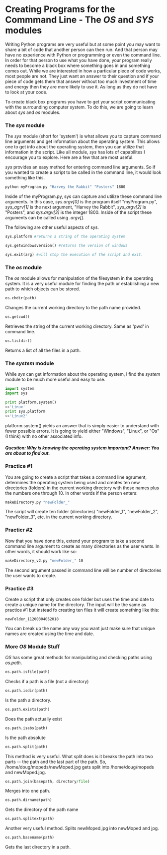 # Creating Programs for the Commmand Line - The _OS_ and _SYS_ modules

Writing Python programs are very useful but at some point you may want to share a bit of code that another person can then run.  And that person may have no experience with Python or programming or even the command line.  In order for that person to use what you have done, your program really needs to become a black box where something goes in and something comes out.  While we are interested in how a particular piece of code works, most people are not.  They just want an answer to their question and if your piece of code gets them that answer without too much investment of time and energy then they are more likely to use it.  As long as they do not have to look at your code.

To create black box programs you have to get your script communicating with the surrounding computer system.  To do this, we are going to learn about _sys_ and _os_ modules.  

### The _sys_ module

The _sys_ module (short for 'system') is what allows you to capture command line arguments and get information about the operating system.  This allows one to get info about the operating system, then you can utilize that information in the script.  Like all module, _sys_ has lots of capabilites I encourage you to explore.  Here are a few that are most useful.

_sys_ provides an easy method for entering command line arguments.  So if you wanted to create a script to be called in the command line, it would look something like this.

```bash
python myProgram.py "Harvey the Rabbit" "Posters" 1800
```
Inside of the myProgram.py, sys can capture and utilize these command line arguments.  In this case, _sys.argv[0]_ is the program itself "myProgram.py", _sys_agrv[1]_ is the next argument, "Harvey the Rabbit", _sys_argv[2]_ is "Posters", and _sys.argv[3]_ is the integer 1800.  Inside of the script these arguments can be called using _.argv[]_.

The following are other useful aspects of sys.

```python
sys.platform #returns a string of the operating system

sys.getwindowsversion() #returns the version of windows

sys.exit(arg) #will stop the execution of the script and exit.
```

### The _os_ module

The _os_ module allows for manipulation of the filesystem in the operating system.  It is a very useful module for finding the path or establishing a new path to which objects can be stored.  

```python
os.chdir(path)
```
Changes the current working directory to the path name provided.

```python
os.getcwd()
```
Retrieves the string of the current working directory.  Same as 'pwd' in command line. 

```python
os.listdir()
```
Returns a list of all the files in a path.


### The _system_ module

While _sys_ can get information about the operating system, I find the _system_ module to be much more useful and easy to use.

```python
import system
import sys

print platform.system()
>>'Linux'
print sys.platform
>>'Linux2'
```
platform.system() yields an answer that is simply easier to understand with fewer possible errors.  It is going to yield either "Windows", "Linux", or "Os" (I think) with no other associated info.  

##### Question:  Why is knowing the operating system important?  Answer: You are about to find out.


### Practice #1 

You are going to create a script that takes a command line agrument, determines the operating system being used and creates ten new directories (folders) in the current working directory with those names plus the numbers one through 10.  In other words if the person enters:

```bash
makeDirectory.py "newFolder_"
```
The script will create ten folder (directories) "newFolder_1", "newFolder_2", "newFolder_3", etc. in the current working directory.  

### Practicr #2

Now that you have done this, extend your program to take a second command line argument to create as many directories as the user wants.  In other words, it should work like so:

```bash
makeDirectory_v2.py "newFolder_" 10
```
The second argument passed in command line will be number of directories the user wants to create.  

### Practice #3

Create a script that only creates one folder but uses the time and date to create a unique name for the directory.  The input will be the same as practice #1 but instead fo creating ten files it will create something like this:

```
newFolder_11200304052018
```
You can break up the name any way you want just make sure that unique names are created using the time and date.  

### More _OS_ Module Stuff

_OS_ has some great methods for manipulating and checking paths using _os.path_. 

```python
os.path.isfile(path)
```
Checks if a path is a file (not a directory)
```python
os.path.isdir(path)
```
Is the path a directory.
```python
os.path.exists(path)
```
Does the path actually exist
```python
os.path.isabs(path)
```
Is the path absolute
```python
os.path.split(path)
```
This method is very useful.  What split does is it breaks the path into two parts -- the path and the last part of the path.  So, /home/doug/mopeds/newMoped.jpg gets split into /home/doug/mopeds and newMoped.jpg.  
```python
os.path.join(basepath, directory/file)
```
Merges into one path.
```python
os.path.dirname(path)
```
Gets the directory of the path name
```python
os.path.splitext(path)
```
Another very useful method.  Splits newMoped.jpg into newMoped and jpg.
```python
os.path.basename(path)
```
Gets the last directory in a path.  
